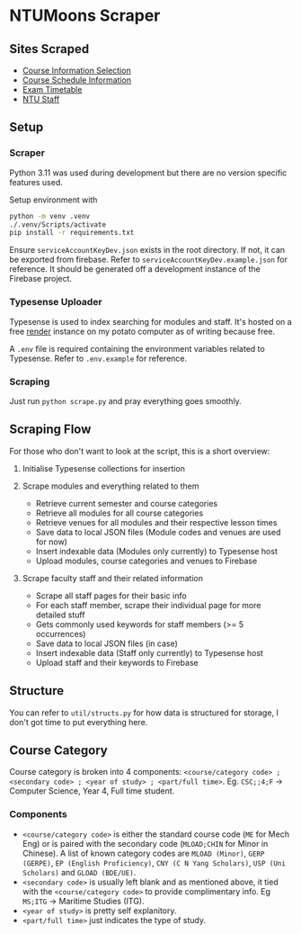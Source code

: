 # NTUMoons Scraper

## Sites Scraped

- [Course Information Selection](https://wis.ntu.edu.sg/webexe/owa/aus_subj_cont.main)
- [Course Schedule Information](https://wish.wis.ntu.edu.sg/webexe/owa/aus_schedule.main)
- [Exam Timetable](https://wis.ntu.edu.sg/webexe/owa/exam_timetable_und.main)
- [NTU Staff](https://www.ntu.edu.sg/research/faculty-directory)

## Setup

### Scraper

Python 3.11 was used during development but there are no version specific features used.

Setup environment with

```bash
python -m venv .venv
./.venv/Scripts/activate
pip install -r requirements.txt
```

Ensure `serviceAccountKeyDev.json` exists in the root directory. If not, it can be exported from firebase. Refer to `serviceAccountKeyDev.example.json` for reference. It should be generated off a development instance of the Firebase project.

### Typesense Uploader

Typesense is used to index searching for modules and staff. It's hosted on a free [render](https://github.com/hmbrg/typesense-on-render) instance on my potato computer as of writing because free.

A `.env` file is required containing the environment variables related to Typesense. Refer to `.env.example` for reference.

### Scraping

Just run `python scrape.py` and pray everything goes smoothly.

## Scraping Flow

For those who don't want to look at the script, this is a short overview:

1. Initialise Typesense collections for insertion

2. Scrape modules and everything related to them

   - Retrieve current semester and course categories
   - Retrieve all modules for all course categories
   - Retrieve venues for all modules and their respective lesson times
   - Save data to local JSON files (Module codes and venues are used for now)
   - Insert indexable data (Modules only currently) to Typesense host
   - Upload modules, course categories and venues to Firebase

3. Scrape faculty staff and their related information
   - Scrape all staff pages for their basic info
   - For each staff member, scrape their individual page for more detailed stuff
   - Gets commonly used keywords for staff members (>= 5 occurrences)
   - Save data to local JSON files (in case)
   - Insert indexable data (Staff only currently) to Typesense host
   - Upload staff and their keywords to Firebase

## Structure

You can refer to `util/structs.py` for how data is structured for storage, I don't got time to put everything here.

## Course Category

Course category is broken into 4 components: `<course/category code> ; <secondary code> ; <year of study> ; <part/full time>`. Eg. `CSC;;4;F` -> Computer Science, Year 4, Full time student.

### Components

- `<course/category code>` is either the standard course code (`ME` for Mech Eng) or is paired with the secondary code (`MLOAD;CHIN` for Minor in Chinese). A list of known category codes are `MLOAD (Minor)`, `GERP (GERPE)`, `EP (English Proficiency)`, `CNY (C N Yang Scholars)`, `USP (Uni Scholars)` and `GLOAD (BDE/UE)`.
- `<secondary code>` is usually left blank and as mentioned above, it tied with the `<course/category code>` to provide complimentary info. Eg `MS;ITG` -> Maritime Studies (ITG).
- `<year of study>` is pretty self explanitory.
- `<part/full time>` just indicates the type of study.
